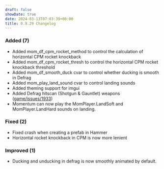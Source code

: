 ```yaml
---
draft: false
showDate: true
date: 2024-03-13T07:03:39+00:00
title: 0.9.29 Changelog
---
```


### Added (7)

- Added mom_df_cpm_rocket_method to control the calculation of horizontal CPM rocket knockback
- Added mom_df_cpm_rocket_thresh to control the horizontal CPM rocket knockback threshold
- Added mom_df_smooth_duck cvar to control whether ducking is smooth in Defrag
- Added mom_play_land_sound cvar to control landing sounds
- Added theming support for imgui
- Added Defrag hitscan (Shotgun & Gauntlet) weapons ([game/issues/1933](https://github.com/momentum-mod/game/issues/1933))
- Momentum can now play the MomPlayer.LandSoft and MomPlayer.LandHard sounds on landing.
### Fixed (2)

- Fixed crash when creating a prefab in Hammer
- Horizontal rocket knockback in CPM is now more lenient
### Improved (1)

- Ducking and unducking in defrag is now smoothly animated by default.
